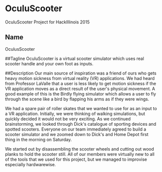 # OculuScooter
OculuScooter Project for HackIllinois 2015

## Name
OculusScooter

##Tagline
OculuScooter is a virtual scooter simulator which uses real scooter handle and your own foot as inputs.

##Description
Our main source of inspiration was a friend of ours who gets heavy motion sickness from virtual reality (VR) applications. We had heard from Professor LaValle that a user is less likely to get motion sickness if the VR application moves as a direct result of the user's physical movement. A good example of this is the Birdly flying simulator which allows a user to fly through the scene like a bird by flapping his arms as if they were wings.

We had a spare pair of roller skates that we wanted to use for as an input to a VR application. Initially, we were thinking of walking simulations, but quickly decided it would not be very exciting. As we continued brainstorming, we looked through Dick's catalogue of sporting devices and spotted scooters. Everyone on our team immediately agreed to build a scooter simulator and we zoomed down to Dick's and Home Depot first thing in the morning on Saturday.

We started out by disassembling the scooter wheels and cutting out wood planks to hold the scooter still. All of our members were virtually new to all of the tools that we used for this project, but we managed to improvise especially hardwarewise. 
